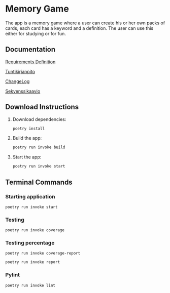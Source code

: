 # Memory Game

The app is a memory game where a user can create his or her own packs of cards, each card has a keyword and a definition. The user can use this either for studying or for fun.

## Documentation

[Requirements Definition](./memorygame/RequirementDefinition.md)

[Tuntikirjanpito](./memorygame/tuntikirjanpito.md)

[ChangeLog](./changelog.md)

[Sekvenssikaavio](./memorygame/game_sequence.md)

## Download Instructions

1. Download dependencies:

   ```bash
   poetry install
   ```

2. Build the app:

   ```bash
   poetry run invoke build
   ```

3. Start the app:

   ```bash
   poetry run invoke start
   ```

## Terminal Commands

### Starting application

    poetry run invoke start

### Testing

    poetry run invoke coverage

### Testing percentage

    poetry run invoke coverage-report

    poetry run invoke report

### Pylint

    poetry run invoke lint
